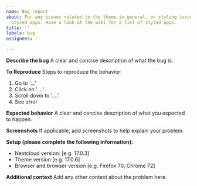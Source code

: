```yaml
---
name: Bug report
about: For any issues related to the theme in general, or styling issues with already
  styled apps. Have a look at the wiki for a list of styled apps.
title: ''
labels: bug
assignees: ''

---
```


**Describe the bug**
A clear and concise description of what the bug is.

**To Reproduce**
Steps to reproduce the behavior:
1. Go to '...'
2. Click on '....'
3. Scroll down to '....'
4. See error

**Expected behavior**
A clear and concise description of what you expected to happen.

**Screenshots**
If applicable, add screenshots to help explain your problem.

**Setup (please complete the following information):**
 - Nextcloud version: [e.g. 17.0.3]
 - Theme version [e.g. 17.0.6]
 - Browser and browser version [e.g. Firefox 70, Chrome 72]

**Additional context**
Add any other context about the problem here.
